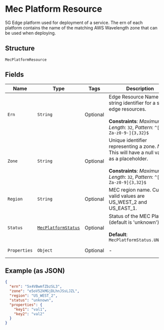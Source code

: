
# Mec Platform Resource

5G Edge platform used for deployment of a service. The ern of each platform contains the name of the matching AWS Wavelength zone that can be used when deploying.

## Structure

`MecPlatformResource`

## Fields

| Name | Type | Tags | Description | Getter | Setter |
|  --- | --- | --- | --- | --- | --- |
| `Ern` | `String` | Optional | Edge Resource Name. A string identifier for a set of edge resources.<br><br>**Constraints**: *Maximum Length*: `32`, *Pattern*: `^[A-Za-z0-9-]{3,32}$` | String getErn() | setErn(String ern) |
| `Zone` | `String` | Optional | Unique identifier representing a zone. *Note:* This will have a null value as a placeholder.<br><br>**Constraints**: *Maximum Length*: `32`, *Pattern*: `^[A-Za-z0-9]{3,32}$` | String getZone() | setZone(String zone) |
| `Region` | `String` | Optional | MEC region name. Current valid values are US_WEST_2 and US_EAST_1. | String getRegion() | setRegion(String region) |
| `Status` | [`MecPlatformStatus`](../../doc/models/mec-platform-status.md) | Optional | Status of the MEC Platform (default is 'unknown')<br><br>**Default**: `MecPlatformStatus.UNKNOWN` | MecPlatformStatus getStatus() | setStatus(MecPlatformStatus status) |
| `Properties` | `Object` | Optional | - | Object getProperties() | setProperties(Object properties) |

## Example (as JSON)

```json
{
  "ern": "5x4VBwmfZbzSL3",
  "zone": "e5oV52kMGjDLhnJSsLJZL",
  "region": "US_WEST_2",
  "status": "unknown",
  "properties": {
    "key1": "val1",
    "key2": "val2"
  }
}
```


